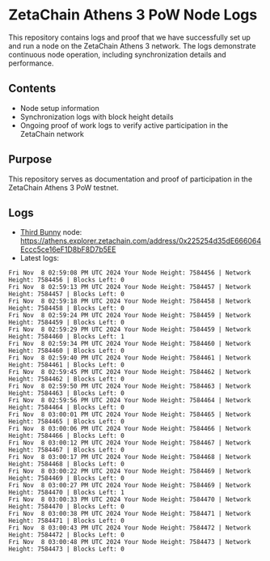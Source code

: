 # ZetaChain Athens 3 PoW Node Logs
This repository contains logs and proof that we have successfully set up and run a node on the ZetaChain Athens 3 network. The logs demonstrate continuous node operation, including synchronization details and performance.

## Contents
- Node setup information
- Synchronization logs with block height details
- Ongoing proof of work logs to verify active participation in the ZetaChain network

## Purpose
This repository serves as documentation and proof of participation in the ZetaChain Athens 3 PoW testnet.

## Logs

- [Third Bunny](https://thirdbunny.xyz/) node: https://athens.explorer.zetachain.com/address/0x225254d35dE666064Eccc5ce16eF1D8bF8D7b5EE
- Latest logs:
```
Fri Nov  8 02:59:08 PM UTC 2024 Your Node Height: 7584456 | Network Height: 7584456 | Blocks Left: 0
Fri Nov  8 02:59:13 PM UTC 2024 Your Node Height: 7584457 | Network Height: 7584457 | Blocks Left: 0
Fri Nov  8 02:59:18 PM UTC 2024 Your Node Height: 7584458 | Network Height: 7584458 | Blocks Left: 0
Fri Nov  8 02:59:24 PM UTC 2024 Your Node Height: 7584459 | Network Height: 7584459 | Blocks Left: 0
Fri Nov  8 02:59:29 PM UTC 2024 Your Node Height: 7584459 | Network Height: 7584460 | Blocks Left: 1
Fri Nov  8 02:59:34 PM UTC 2024 Your Node Height: 7584460 | Network Height: 7584460 | Blocks Left: 0
Fri Nov  8 02:59:40 PM UTC 2024 Your Node Height: 7584461 | Network Height: 7584461 | Blocks Left: 0
Fri Nov  8 02:59:45 PM UTC 2024 Your Node Height: 7584462 | Network Height: 7584462 | Blocks Left: 0
Fri Nov  8 02:59:50 PM UTC 2024 Your Node Height: 7584463 | Network Height: 7584463 | Blocks Left: 0
Fri Nov  8 02:59:56 PM UTC 2024 Your Node Height: 7584464 | Network Height: 7584464 | Blocks Left: 0
Fri Nov  8 03:00:01 PM UTC 2024 Your Node Height: 7584465 | Network Height: 7584465 | Blocks Left: 0
Fri Nov  8 03:00:06 PM UTC 2024 Your Node Height: 7584466 | Network Height: 7584466 | Blocks Left: 0
Fri Nov  8 03:00:12 PM UTC 2024 Your Node Height: 7584467 | Network Height: 7584467 | Blocks Left: 0
Fri Nov  8 03:00:17 PM UTC 2024 Your Node Height: 7584468 | Network Height: 7584468 | Blocks Left: 0
Fri Nov  8 03:00:22 PM UTC 2024 Your Node Height: 7584469 | Network Height: 7584469 | Blocks Left: 0
Fri Nov  8 03:00:27 PM UTC 2024 Your Node Height: 7584469 | Network Height: 7584470 | Blocks Left: 1
Fri Nov  8 03:00:33 PM UTC 2024 Your Node Height: 7584470 | Network Height: 7584470 | Blocks Left: 0
Fri Nov  8 03:00:38 PM UTC 2024 Your Node Height: 7584471 | Network Height: 7584471 | Blocks Left: 0
Fri Nov  8 03:00:43 PM UTC 2024 Your Node Height: 7584472 | Network Height: 7584472 | Blocks Left: 0
Fri Nov  8 03:00:48 PM UTC 2024 Your Node Height: 7584473 | Network Height: 7584473 | Blocks Left: 0
```
